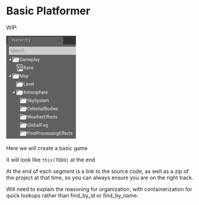 Basic Platformer
================
WIP:

![Layout](../../img/platformer/HierarchySetup.png)

Here we will create a basic game

It will look like `this(TODO)` at the end

At the end of each segment is a link to the source code, as well as a zip of the project at that
time, so you can always ensure you are on the right track.

Will need to explain the reasoning for organization, with containerization for quick lookups rather
than find_by_id or find_by_name.